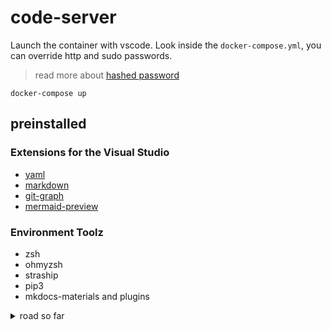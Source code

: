 # code-server

Launch the container with vscode. Look inside the `docker-compose.yml`, you can override http and sudo passwords.

> read more about [hashed password](https://github.com/coder/code-server/blob/main/docs/FAQ.md#can-i-store-my-password-hashed)

```shell
docker-compose up
```

## preinstalled

### Extensions for the Visual Studio
- [yaml](https://marketplace.visualstudio.com/items?itemName=redhat.vscode-yaml)
- [markdown](https://marketplace.visualstudio.com/items?itemName=yzhang.markdown-all-in-one)
- [git-graph](https://marketplace.visualstudio.com/items?itemName=mhutchie.git-graph)
- [mermaid-preview](https://marketplace.visualstudio.com/items?itemName=vstirbu.vscode-mermaid-preview)

### Environment Toolz

- zsh
- ohmyzsh
- straship
- pip3
- mkdocs-materials and plugins

<details>
<summary>road so far</summary>

### CodeServer

- [chart](https://artifacthub.io/packages/helm/nicholaswilde/code-server)
- [repo](https://github.com/coder/code-server)

> linuxserver - guys who deliver the image with the codeserver

- [linuxserver-base-image](https://github.com/linuxserver/docker-baseimage-ubuntu)
- [linuxserver-code-server-gh](https://github.com/linuxserver/docker-code-server/blob/master/Dockerfile), [libuxserver-code-server-dh](https://hub.docker.com/r/linuxserver/code-server)
- [about extentions](https://github.com/coder/code-server/issues/171)
- [meramid](https://github.com/coder/code-server/issues/171#issuecomment-473690326)
- [zsh](https://www.tecmint.com/install-oh-my-zsh-in-ubuntu/#:~:text=Installation%20of%20Oh%20My%20Zsh,running%20the%20following%20apt%20command.&text=Next%2C%20install%20Oh%20My%20Zsh,curl%20or%20wget%20as%20shown.)
- [ohmyzsh](https://github.com/ohmyzsh/ohmyzsh)
- [ohmyzsh-themes](https://github.com/ohmyzsh/ohmyzsh/wiki/Themes)
- [startship](https://starship.rs/)
- [customizing linux server containers](https://blog.linuxserver.io/2019/09/14/customizing-our-containers/)

**Install extentsions**
```shell
code-server --install-extension \
    redhat.vscode-yaml \
    yzhang.markdown-all-in-one \
    vstirbu.vscode-mermaid-preview
```

## zsh
```shell
sudo apt-get update
sudo apt-get install zsh
sudo usermod -s /usr/bin/zsh 1000

sh -c "$(wget https://raw.github.com/ohmyzsh/ohmyzsh/master/tools/install.sh -O -)"
```

</details>
